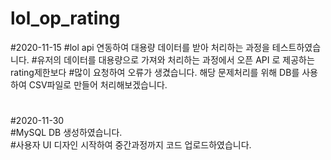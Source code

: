 # lol_op_rating
#2020-11-15
#lol api 연동하여 대용량 데이터를 받아 처리하는 과정을 테스트하였습니다.
#유저의 데이터를 대용량으로 가져와 처리하는 과정에서 오픈 API 로 제공하는 rating제한보다
#많이 요청하여 오류가 생겼습니다. 해당 문제처리를 위해 DB를 사용하여 CSV파일로 만들어 처리해보겠습니다.
#
#
#2020-11-30  
#MySQL DB 생성하였습니다.  
#사용자 UI 디자인 시작하여 중간과정까지 코드 업로드하였습니다.  
